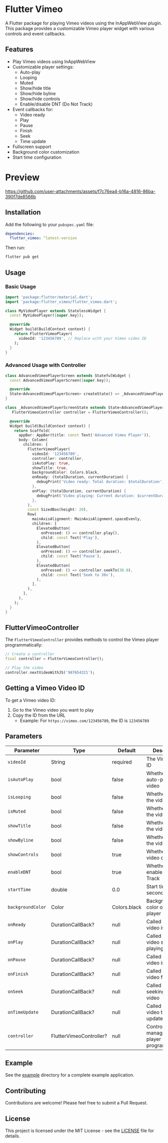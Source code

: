 <!--
This README describes the package. If you publish this package to pub.dev,
this README's contents appear on the landing page for your package.

For information about how to write a good package README, see the guide for
[writing package pages](https://dart.dev/tools/pub/writing-package-pages).

For general information about developing packages, see the Dart guide for
[creating packages](https://dart.dev/guides/libraries/create-packages)
and the Flutter guide for
[developing packages and plugins](https://flutter.dev/to/develop-packages).
-->

# Flutter Vimeo

A Flutter package for playing Vimeo videos using the InAppWebView plugin. This package provides a customizable Vimeo player widget with various controls and event callbacks.

## Features

- Play Vimeo videos using InAppWebView
- Customizable player settings:
  - Auto-play
  - Looping
  - Muted
  - Show/hide title
  - Show/hide byline
  - Show/hide controls
  - Enable/disable DNT (Do Not Track)
- Event callbacks for:
  - Video ready
  - Play
  - Pause
  - Finish
  - Seek
  - Time update
- Fullscreen support
- Background color customization
- Start time configuration

# Preview

<https://github.com/user-attachments/assets/f7c76ea4-b16a-4816-86ba-390f7de8566b>

## Installation

Add the following to your `pubspec.yaml` file:

```yaml
dependencies:
  flutter_vimeo: ^latest-version
```

Then run:

```bash
flutter pub get
```

## Usage

### Basic Usage

```dart
import 'package:flutter/material.dart';
import 'package:flutter_vimeo/flutter_vimeo.dart';

class MyVideoPlayer extends StatelessWidget {
  const MyVideoPlayer({super.key});

  @override
  Widget build(BuildContext context) {
    return FlutterVimeoPlayer(
      videoId: '123456789', // Replace with your Vimeo video ID
    );
  }
}
```

### Advanced Usage with Controller

```dart
class AdvancedVimeoPlayerScreen extends StatefulWidget {
  const AdvancedVimeoPlayerScreen({super.key});

  @override
  State<AdvancedVimeoPlayerScreen> createState() => _AdvancedVimeoPlayerScreenState();
}

class _AdvancedVimeoPlayerScreenState extends State<AdvancedVimeoPlayerScreen> {
   FlutterVimeoController controller = FlutterVimeoController();

  @override
  Widget build(BuildContext context) {
    return Scaffold(
      appBar: AppBar(title: const Text('Advanced Vimeo Player')),
      body: Column(
        children: [
          FlutterVimeoPlayer(
            videoId: '123456789',
            controller: controller,
            isAutoPlay: true,
            showTitle: true,
            backgroundColor: Colors.black,
            onReady: (totalDuration, currentDuration) {
              debugPrint('Video ready: Total duration: $totalDuration');
            },
            onPlay: (totalDuration, currentDuration) {
              debugPrint('Video playing: Current duration: $currentDuration');
            },
          ),
          const SizedBox(height: 20),
          Row(
            mainAxisAlignment: MainAxisAlignment.spaceEvenly,
            children: [
              ElevatedButton(
                onPressed: () => controller.play(),
                child: const Text('Play'),
              ),
              ElevatedButton(
                onPressed: () => controller.pause(),
                child: const Text('Pause'),
              ),
              ElevatedButton(
                onPressed: () => controller.seekTo(30.0),
                child: const Text('Seek to 30s'),
              ),
            ],
          ),
        ],
      ),
    );
  }
}
```

## FlutterVimeoController

The `FlutterVimeoController` provides methods to control the Vimeo player programmatically:

```dart
// Create a controller
final controller = FlutterVimeoController();

// Play the video
controller.nextVideoWithJS('987654321');
```

## Getting a Vimeo Video ID

To get a Vimeo video ID:

1. Go to the Vimeo video you want to play
2. Copy the ID from the URL
   - Example: For `https://vimeo.com/123456789`, the ID is `123456789`

## Parameters

| Parameter | Type | Default | Description |
|-----------|------|---------|-------------|
| `videoId` | String | required | The Vimeo video ID |
| `isAutoPlay` | bool | false | Whether to auto-play the video |
| `isLooping` | bool | false | Whether to loop the video |
| `isMuted` | bool | false | Whether to mute the video |
| `showTitle` | bool | false | Whether to show the video title |
| `showByline` | bool | false | Whether to show the video byline |
| `showControls` | bool | true | Whether to show video controls |
| `enableDNT` | bool | true | Whether to enable Do Not Track |
| `startTime` | double | 0.0 | Start time in seconds |
| `backgroundColor` | Color | Colors.black | Background color of the player |
| `onReady` | DurationCallBack? | null | Called when the video is ready |
| `onPlay` | DurationCallBack? | null | Called when the video starts playing |
| `onPause` | DurationCallBack? | null | Called when the video is paused |
| `onFinish` | DurationCallBack? | null | Called when the video finishes |
| `onSeek` | DurationCallBack? | null | Called when seeking in the video |
| `onTimeUpdate` | DurationCallBack? | null | Called when the video time updates |
| `controller` | FlutterVimeoController? | null | Controller to manage the player programmatically |

## Example

See the [example](example) directory for a complete example application.

## Contributing

Contributions are welcome! Please feel free to submit a Pull Request.

## License

This project is licensed under the MIT License - see the [LICENSE](LICENSE) file for details.
